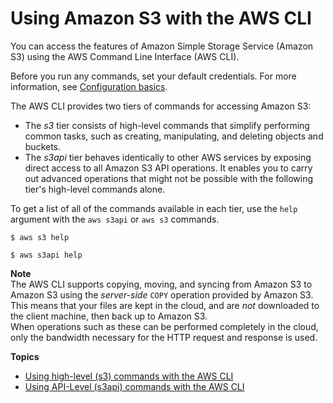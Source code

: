 # Using Amazon S3 with the AWS CLI<a name="cli-services-s3"></a>

You can access the features of Amazon Simple Storage Service \(Amazon S3\) using the AWS Command Line Interface \(AWS CLI\)\. 

Before you run any commands, set your default credentials\. For more information, see [Configuration basics](cli-configure-quickstart.md)\.

The AWS CLI provides two tiers of commands for accessing Amazon S3:
+ The *s3* tier consists of high\-level commands that simplify performing common tasks, such as creating, manipulating, and deleting objects and buckets\.
+ The *s3api* tier behaves identically to other AWS services by exposing direct access to all Amazon S3 API operations\. It enables you to carry out advanced operations that might not be possible with the following tier's high\-level commands alone\.

To get a list of all of the commands available in each tier, use the `help` argument with the `aws s3api` or `aws s3` commands\.

```
$ aws s3 help
```

```
$ aws s3api help
```

**Note**  
The AWS CLI supports copying, moving, and syncing from Amazon S3 to Amazon S3 using the *server\-side* `COPY` operation provided by Amazon S3\. This means that your files are kept in the cloud, and are *not* downloaded to the client machine, then back up to Amazon S3\.  
When operations such as these can be performed completely in the cloud, only the bandwidth necessary for the HTTP request and response is used\.

**Topics**
+ [Using high\-level \(s3\) commands with the AWS CLI](cli-services-s3-commands.md)
+ [Using API\-Level \(s3api\) commands with the AWS CLI](cli-services-s3-apicommands.md)